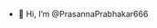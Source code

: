 - 👋 Hi, I’m @PrasannaPrabhakar666


<!---
PrasannaPrabhakar666/PrasannaPrabhakar666 is a ✨ special ✨ repository because its `README.md` (this file) appears on your GitHub profile.
You can click the Preview link to take a look at your changes.
--->
